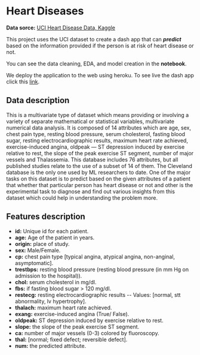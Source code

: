 # Heart Diseases

**Data sorce:** [UCI Heart Disease Data, Kaggle](https://www.kaggle.com/redwankarimsony/heart-disease-data)

This project uses the UCI dataset to create a dash app that can ***predict*** based on the information provided if the person is at risk of heart disease or not.

You can see the data cleaning, EDA, and model creation in the **notebook**.

We deploy the application to the web using heroku. To see live the dash app click this [link](https://heartdiseasesdash.herokuapp.com/).

## Data description

This is a multivariate type of dataset which means providing or involving a variety of separate mathematical or statistical variables, multivariate numerical data analysis. It is composed of 14 attributes which are age, sex, chest pain type, resting blood pressure, serum cholesterol, fasting blood sugar, resting electrocardiographic results, maximum heart rate achieved, exercise-induced angina, oldpeak — ST depression induced by exercise relative to rest, the slope of the peak exercise ST segment, number of major vessels and Thalassemia. This database includes 76 attributes, but all published studies relate to the use of a subset of 14 of them. The Cleveland database is the only one used by ML researchers to date. One of the major tasks on this dataset is to predict based on the given attributes of a patient that whether that particular person has heart disease or not and other is the experimental task to diagnose and find out various insights from this dataset which could help in understanding the problem more.

## Features description

- **id:** Unique id for each patient.
- **age:** Age of the patient in years.
- **origin:** place of study.
- **sex:** Male/Female.
- **cp:** chest pain type [typical angina, atypical angina, non-anginal, asymptomatic].
- **trestbps:** resting blood pressure (resting blood pressure (in mm Hg on admission to the hospital)).
- **chol:** serum cholesterol in mg/dl.
- **fbs:** if fasting blood sugar > 120 mg/dl.
- **restecg:** resting electrocardiographic results -- Values: [normal, stt abnormality, lv hypertrophy].
- **thalach:** maximum heart rate achieved.
- **exang:** exercise-induced angina (True/ False).
- **oldpeak:** ST depression induced by exercise relative to rest.
- **slope:** the slope of the peak exercise ST segment.
- **ca:** number of major vessels (0-3) colored by fluoroscopy.
- **thal:** [normal; fixed defect; reversible defect].
- **num:** the predicted attribute.
